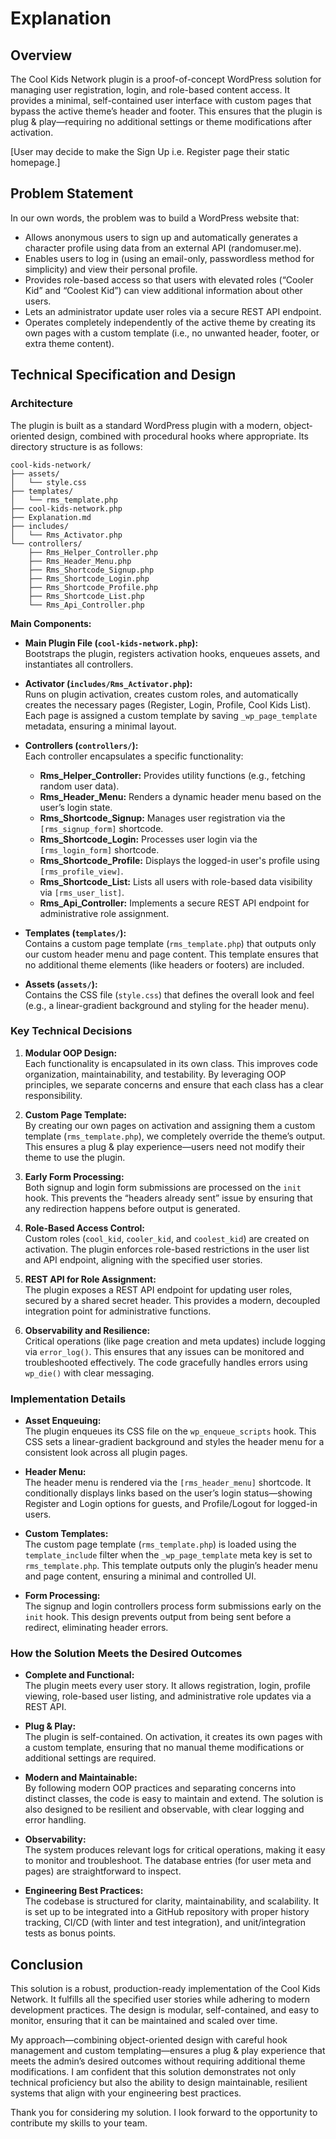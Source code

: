 # Explanation

## Overview

The Cool Kids Network plugin is a proof-of-concept WordPress solution for managing user registration, login, and role-based content access. It provides a minimal, self-contained user interface with custom pages that bypass the active theme’s header and footer. This ensures that the plugin is plug & play—requiring no additional settings or theme modifications after activation. 

[User may decide to make the Sign Up i.e. Register page their static homepage.] 

## Problem Statement

In our own words, the problem was to build a WordPress website that:
- Allows anonymous users to sign up and automatically generates a character profile using data from an external API (randomuser.me).
- Enables users to log in (using an email-only, passwordless method for simplicity) and view their personal profile.
- Provides role-based access so that users with elevated roles (“Cooler Kid” and “Coolest Kid”) can view additional information about other users.
- Lets an administrator update user roles via a secure REST API endpoint.
- Operates completely independently of the active theme by creating its own pages with a custom template (i.e., no unwanted header, footer, or extra theme content).

## Technical Specification and Design

### Architecture

The plugin is built as a standard WordPress plugin with a modern, object‐oriented design, combined with procedural hooks where appropriate. Its directory structure is as follows:

```
cool-kids-network/
├── assets/
│   └── style.css
├── templates/
│   └── rms_template.php
├── cool-kids-network.php
├── Explanation.md
├── includes/
│   └── Rms_Activator.php
└── controllers/
    ├── Rms_Helper_Controller.php
    ├── Rms_Header_Menu.php
    ├── Rms_Shortcode_Signup.php
    ├── Rms_Shortcode_Login.php
    ├── Rms_Shortcode_Profile.php
    ├── Rms_Shortcode_List.php
    └── Rms_Api_Controller.php
```

**Main Components:**

- **Main Plugin File (`cool-kids-network.php`):**  
  Bootstraps the plugin, registers activation hooks, enqueues assets, and instantiates all controllers.

- **Activator (`includes/Rms_Activator.php`):**  
  Runs on plugin activation, creates custom roles, and automatically creates the necessary pages (Register, Login, Profile, Cool Kids List). Each page is assigned a custom template by saving `_wp_page_template` metadata, ensuring a minimal layout.

- **Controllers (`controllers/`):**  
  Each controller encapsulates a specific functionality:
    - **Rms_Helper_Controller:** Provides utility functions (e.g., fetching random user data).
    - **Rms_Header_Menu:** Renders a dynamic header menu based on the user’s login state.
    - **Rms_Shortcode_Signup:** Manages user registration via the `[rms_signup_form]` shortcode.
    - **Rms_Shortcode_Login:** Processes user login via the `[rms_login_form]` shortcode.
    - **Rms_Shortcode_Profile:** Displays the logged-in user's profile using `[rms_profile_view]`.
    - **Rms_Shortcode_List:** Lists all users with role-based data visibility via `[rms_user_list]`.
    - **Rms_Api_Controller:** Implements a secure REST API endpoint for administrative role assignment.

- **Templates (`templates/`):**  
  Contains a custom page template (`rms_template.php`) that outputs only our custom header menu and page content. This template ensures that no additional theme elements (like headers or footers) are included.

- **Assets (`assets/`):**  
  Contains the CSS file (`style.css`) that defines the overall look and feel (e.g., a linear-gradient background and styling for the header menu).

### Key Technical Decisions

1. **Modular OOP Design:**  
   Each functionality is encapsulated in its own class. This improves code organization, maintainability, and testability. By leveraging OOP principles, we separate concerns and ensure that each class has a clear responsibility.

2. **Custom Page Template:**  
   By creating our own pages on activation and assigning them a custom template (`rms_template.php`), we completely override the theme’s output. This ensures a plug & play experience—users need not modify their theme to use the plugin.

3. **Early Form Processing:**  
   Both signup and login form submissions are processed on the `init` hook. This prevents the “headers already sent” issue by ensuring that any redirection happens before output is generated.

4. **Role-Based Access Control:**  
   Custom roles (`cool_kid`, `cooler_kid`, and `coolest_kid`) are created on activation. The plugin enforces role-based restrictions in the user list and API endpoint, aligning with the specified user stories.

5. **REST API for Role Assignment:**  
   The plugin exposes a REST API endpoint for updating user roles, secured by a shared secret header. This provides a modern, decoupled integration point for administrative functions.

6. **Observability and Resilience:**  
   Critical operations (like page creation and meta updates) include logging via `error_log()`. This ensures that any issues can be monitored and troubleshooted effectively. The code gracefully handles errors using `wp_die()` with clear messaging.

### Implementation Details

- **Asset Enqueuing:**  
  The plugin enqueues its CSS file on the `wp_enqueue_scripts` hook. This CSS sets a linear-gradient background and styles the header menu for a consistent look across all plugin pages.

- **Header Menu:**  
  The header menu is rendered via the `[rms_header_menu]` shortcode. It conditionally displays links based on the user’s login status—showing Register and Login options for guests, and Profile/Logout for logged-in users.

- **Custom Templates:**  
  The custom page template (`rms_template.php`) is loaded using the `template_include` filter when the `_wp_page_template` meta key is set to `rms_template.php`. This template outputs only the plugin’s header menu and page content, ensuring a minimal and controlled UI.

- **Form Processing:**  
  The signup and login controllers process form submissions early on the `init` hook. This design prevents output from being sent before a redirect, eliminating header errors.

### How the Solution Meets the Desired Outcomes

- **Complete and Functional:**  
  The plugin meets every user story. It allows registration, login, profile viewing, role-based user listing, and administrative role updates via a REST API.

- **Plug & Play:**  
  The plugin is self-contained. On activation, it creates its own pages with a custom template, ensuring that no manual theme modifications or additional settings are required.

- **Modern and Maintainable:**  
  By following modern OOP practices and separating concerns into distinct classes, the code is easy to maintain and extend. The solution is also designed to be resilient and observable, with clear logging and error handling.

- **Observability:**  
  The system produces relevant logs for critical operations, making it easy to monitor and troubleshoot. The database entries (for user meta and pages) are straightforward to inspect.

- **Engineering Best Practices:**  
  The codebase is structured for clarity, maintainability, and scalability. It is set up to be integrated into a GitHub repository with proper history tracking, CI/CD (with linter and test integration), and unit/integration tests as bonus points.

## Conclusion

This solution is a robust, production-ready implementation of the Cool Kids Network. It fulfills all the specified user stories while adhering to modern development practices. The design is modular, self-contained, and easy to monitor, ensuring that it can be maintained and scaled over time.

My approach—combining object-oriented design with careful hook management and custom templating—ensures a plug & play experience that meets the admin’s desired outcomes without requiring additional theme modifications. I am confident that this solution demonstrates not only technical proficiency but also the ability to design maintainable, resilient systems that align with your engineering best practices.

Thank you for considering my solution. I look forward to the opportunity to contribute my skills to your team.